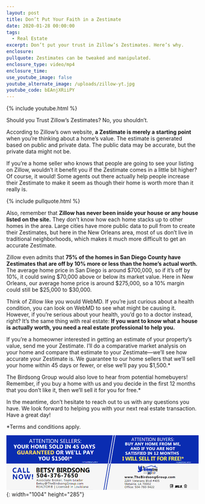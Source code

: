 ```yaml
---
layout: post
title: Don’t Put Your Faith in a Zestimate
date: 2020-01-28 00:00:00
tags:
  - Real Estate
excerpt: Don’t put your trust in Zillow’s Zestimates. Here’s why.
enclosure:
pullquote: Zestimates can be tweaked and manipulated.
enclosure_type: video/mp4
enclosure_time:
use_youtube_image: false
youtube_alternate_image: /uploads/zillow-yt.jpg
youtube_code: bEAnjXRiiPY
---
```


{% include youtube.html %}

Should you Trust Zillow’s Zestimates? No, you shouldn’t.

According to Zillow’s own website, **a Zestimate is merely a starting point** when you’re thinking about a home’s value. The estimate is generated based on public and private data. The public data may be accurate, but the private data might not be.

If you’re a home seller who knows that people are going to see your listing on Zillow, wouldn’t it benefit you if the Zestimate comes in a little bit higher? Of course, it would\! Some agents out there actually help people increase their Zestimate to make it seem as though their home is worth more than it really is.

{% include pullquote.html %}

Also, remember that **Zillow has never been inside your house or any house listed on the site.** They don’t know how each home stacks up to other homes in the area. Large cities have more public data to pull from to create their Zestimates, but here in the New Orleans area, most of us don’t live in traditional neighborhoods, which makes it much more difficult to get an accurate Zestimate.

Zillow even admits that **75% of the homes in San Diego County have Zestimates that are off by 10% more or less than the home’s actual worth.** The average home price in San Diego is around $700,000, so if it’s off by 10%, it could swing $70,000 above or below its market value. Here in New Orleans, our average home price is around $275,000, so a 10% margin could still be $25,000 to $30,000.

Think of Zillow like you would WebMD. If you’re just curious about a health condition, you can look on WebMD to see what might be causing it. However, if you’re serious about your health, you’d go to a doctor instead, right? It’s the same thing with real estate: **If you want to know what a house is actually worth, you need a real estate professional to help you.**

If you’re a homeowner interested in getting an estimate of your property’s value, send me your Zestimate. I’ll do a comparative market analysis on your home and compare that estimate to your Zestimate—we’ll see how accurate your Zestimate is. We guarantee to our home sellers that we’ll sell your home within 45 days or fewer, or else we’ll pay you $1,500.\*

The Birdsong Group would also love to hear from potential homebuyers\! Remember, if you buy a home with us and you decide in the first 12 months that you don’t like it, then we’ll sell it for you for free.\*

In the meantime, don’t hesitate to reach out to us with any questions you have. We look forward to helping you with your next real estate transaction. Have a great day\!

\*Terms and conditions apply.

![](/uploads/betsy-with-usp-1.jpg){: width="1004" height="285"}